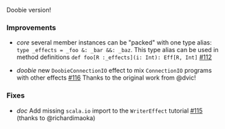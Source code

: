 Doobie version!

### Improvements

 * *core* several member instances can be "packed" with one type alias: `type _effects = _foo &: _bar &&: _baz`. This type alias can be
 used in method definitions `def foo[R :_effects](i: Int): Eff[R, Int]` [#112](https://github.com/atnos-org/eff/issues/112)

 * *doobie* new `DoobieConnectionIO` effect to mix `ConnectionIO` programs with other effects [#116](https://github.com/atnos-org/eff/issues/116)
   Thanks to the original work from @dvic!

### Fixes

 * *doc* Add missing `scala.io` import to the `WriterEffect` tutorial [#115](https://github.com/atnos-org/eff/issues/115) (thanks to @richardimaoka)


